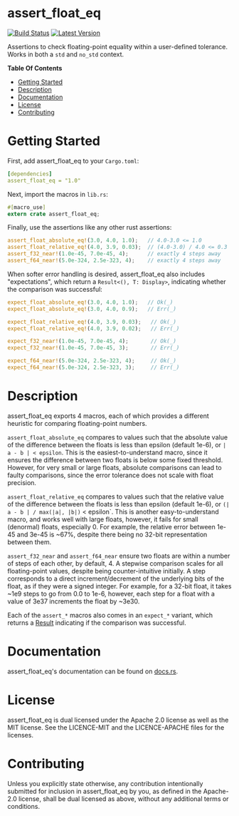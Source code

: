 assert_float_eq
===============

[![Build Status](https://api.travis-ci.org/Alexhuszagh/assert_float_eq.svg?branch=master)](https://travis-ci.org/Alexhuszagh/assert_float_eq)
[![Latest Version](https://img.shields.io/crates/v/assert_float_eq.svg)](https://crates.io/crates/assert_float_eq)

Assertions to check floating-point equality within a user-defined tolerance. Works in both a `std` and `no_std` context.

**Table Of Contents**

- [Getting Started](#getting-started)
- [Description](#description)
- [Documentation](#documentation)
- [License](#license)
- [Contributing](#contributing)

# Getting Started

First, add assert_float_eq to your `Cargo.toml`:

```yaml
[dependencies]
assert_float_eq = "1.0"
```

Next, import the macros in `lib.rs`:

```rust
#[macro_use]
extern crate assert_float_eq;
```

Finally, use the assertions like any other rust assertions:

```rust
assert_float_absolute_eq!(3.0, 4.0, 1.0);   // 4.0-3.0 <= 1.0
assert_float_relative_eq!(4.0, 3.9, 0.03);  // (4.0-3.0) / 4.0 <= 0.3
assert_f32_near!(1.0e-45, 7.0e-45, 4);      // exactly 4 steps away
assert_f64_near!(5.0e-324, 2.5e-323, 4);    // exactly 4 steps away
```

When softer error handling is desired, assert_float_eq also includes "expectations", which return a `Result<(), T: Display>`, indicating whether the comparison was successful:

```rust
expect_float_absolute_eq!(3.0, 4.0, 1.0);   // Ok(_)
expect_float_absolute_eq!(3.0, 4.0, 0.9);   // Err(_)

expect_float_relative_eq!(4.0, 3.9, 0.03);   // Ok(_)
expect_float_relative_eq!(4.0, 3.9, 0.02);   // Err(_)

expect_f32_near!(1.0e-45, 7.0e-45, 4);       // Ok(_)
expect_f32_near!(1.0e-45, 7.0e-45, 3);       // Err(_)

expect_f64_near!(5.0e-324, 2.5e-323, 4);     // Ok(_)
expect_f64_near!(5.0e-324, 2.5e-323, 3);     // Err(_)
```

# Description

assert_float_eq exports 4 macros, each of which provides a different heuristic for comparing floating-point numbers.

`assert_float_absolute_eq` compares to values such that the absolute value of the difference between the floats is less than epsilon (default 1e-6), or `| a - b | < epsilon`. This is the easiest-to-understand macro, since it ensures the difference between two floats is below some fixed threshold. However, for very small or large floats, absolute comparisons can lead to faulty comparisons, since the error tolerance does not scale with float precision.

`assert_float_relative_eq` compares to values such that the relative value of the difference between the floats is less than epsilon (default 1e-6), or `(| a - b | / max(|a|, |b|)` < epsilon`. This is another easy-to-understand macro, and works well with large floats, however, it fails for small (denormal) floats, especially 0. For example, the relative error between 1e-45 and 3e-45 is ~67%, despite there being no 32-bit representation between them.

`assert_f32_near` and `assert_f64_near` ensure two floats are within a number of steps of each other, by default, 4. A stepwise comparison scales for all floating-point values, despite being counter-intuitive initially. A step corresponds to a direct increment/decrement of the underlying bits of the float, as if they were a signed integer. For example, for a 32-bit float, it takes ~1e9 steps to go from 0.0 to 1e-6, however, each step for a float with a value of 3e37 increments the float by ~3e30.

Each of the `assert_*` macros also comes in an `expect_*` variant, which returns a [Result](https://doc.rust-lang.org/std/result/enum.Result.html) indicating if the comparison was successful.

# Documentation

assert_float_eq's documentation can be found on [docs.rs](https://docs.rs/assert_float_eq).

# License

assert_float_eq is dual licensed under the Apache 2.0 license as well as the MIT license. See the LICENCE-MIT and the LICENCE-APACHE files for the licenses.

# Contributing

Unless you explicitly state otherwise, any contribution intentionally submitted for inclusion in assert_float_eq by you, as defined in the Apache-2.0 license, shall be dual licensed as above, without any additional terms or conditions.
